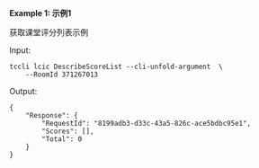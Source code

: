 **Example 1: 示例1**

获取课堂评分列表示例

Input: 

```
tccli lcic DescribeScoreList --cli-unfold-argument  \
    --RoomId 371267013
```

Output: 
```
{
    "Response": {
        "RequestId": "8199adb3-d33c-43a5-826c-ace5bdbc95e1",
        "Scores": [],
        "Total": 0
    }
}
```

